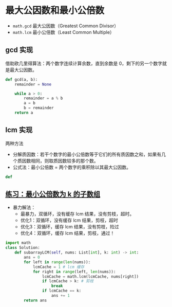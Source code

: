 # 最大公因数和最小公倍数

- `math.gcd` 最大公因数（Greatest Common Divisor）
- `math.lcm` 最小公倍数（Least Common Multiple）

## gcd 实现

借助欧几里得算法：两个数字连续计算余数，直到余数是 0，剩下的另一个数字就是最大公因数。

```py
def gcd(a, b):
    remainder = None

    while a > 0:
        remainder = a % b
        a = b
        b = remainder
    return a

```

## lcm 实现

两种方法

- 分解质因数：若干个数字的最小公倍数等于它们的所有质因数之和，如果有几个质因数相同，则取质因数较多的那个数。
- 公式法：最小公倍数 = 两个数字的乘积除以其最大公因数。

```py
def
```

## [练习：最小公倍数为 k 的子数组](https://leetcode.cn/problems/number-of-subarrays-with-lcm-equal-to-k/description/)

- 暴力解法：
    - 最暴力，双循环，没有缓存 lcm 结果，没有剪枝，超时。
    - 优化1：双循环，没有缓存 lcm 结果，剪枝，超时
    - 优化3：双循环，缓存 lcm 结果，没有剪枝，险过
    - 优化4：双循环，缓存 lcm 结果，剪枝，通过！

```py
import math
class Solution:
    def subarrayLCM(self, nums: List[int], k: int) -> int:
        ans = 0
        for left in range(len(nums)):
            lcmCache = 1 # lcm 缓存
            for right in range(left, len(nums)):
                lcmCache = math.lcm(lcmCache, nums[right])
                if lcmCache > k: # 剪枝
                    break
                if lcmCache == k:
                    ans += 1
        return ans
```
